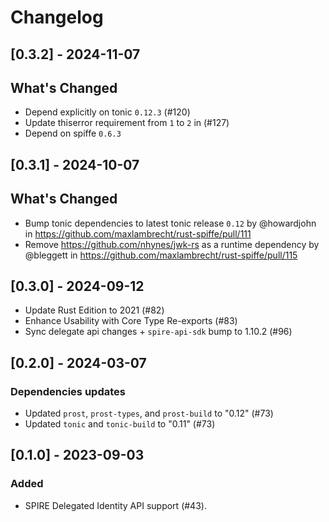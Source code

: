 # Changelog

## [0.3.2] - 2024-11-07

## What's Changed

* Depend explicitly on tonic `0.12.3` (#120)
* Update thiserror requirement from `1` to `2` in (#127)
* Depend on spiffe `0.6.3`

## [0.3.1] - 2024-10-07

## What's Changed
* Bump tonic dependencies to latest tonic release `0.12` by @howardjohn in https://github.com/maxlambrecht/rust-spiffe/pull/111
* Remove https://github.com/nhynes/jwk-rs as a runtime dependency by @bleggett in https://github.com/maxlambrecht/rust-spiffe/pull/115

## [0.3.0] - 2024-09-12

- Update Rust Edition to 2021 (#82)
- Enhance Usability with Core Type Re-exports (#83)
- Sync delegate api changes + `spire-api-sdk` bump to 1.10.2 (#96)
 
## [0.2.0] - 2024-03-07

### Dependencies updates

- Updated `prost`, `prost-types`, and `prost-build` to "0.12" (#73)
- Updated `tonic` and `tonic-build` to "0.11" (#73)

## [0.1.0] - 2023-09-03

### Added

- SPIRE Delegated Identity API support (#43).
